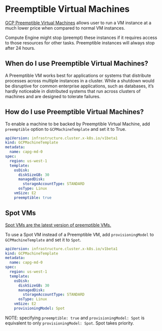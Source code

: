 # Preemptible Virtual Machines

[GCP Preemptible Virtual Machines](https://cloud.google.com/compute/docs/instances/preemptible) allows user to run a VM instance at a much lower price when compared to normal VM instances.

Compute Engine might stop (preempt) these instances if it requires access to those resources for other tasks. Preemptible instances will always stop after 24 hours.

## When do I use Preemptible Virtual Machines?

A Preemptible VM works best for applications or systems that distribute processes across multiple instances in a cluster. While a shutdown would be disruptive for common enterprise applications, such as  databases, it’s hardly noticeable in distributed systems that run across clusters of machines and are designed to tolerate failures.

## How do I use Preemptible Virtual Machines?

To enable a machine to be backed by Preemptible Virtual Machine, add `preemptible` option to `GCPMachineTemplate` and set it to True.

```yaml
apiVersion: infrastructure.cluster.x-k8s.io/v1beta1
kind: GCPMachineTemplate
metadata:
  name: capg-md-0
spec:
  region: us-west-1
  template:
    osDisk:
      diskSizeGB: 30
      managedDisk:
        storageAccountType: STANDARD
      osType: Linux
    vmSize: E2
    preemptible: true
```

## Spot VMs
[Spot VMs are the latest version of preemptible VMs.](https://cloud.google.com/compute/docs/instances/spot)

To use a Spot VM instead of a Preemptible VM, add `provisioningModel` to `GCPMachineTemplate` and set it to `Spot`.

```yaml
apiVersion: infrastructure.cluster.x-k8s.io/v1beta1
kind: GCPMachineTemplate
metadata:
  name: capg-md-0
spec:
  region: us-west-1
  template:
    osDisk:
      diskSizeGB: 30
      managedDisk:
        storageAccountType: STANDARD
      osType: Linux
    vmSize: E2
    provisioningModel: Spot
```

NOTE: specifying `preemptible: true` and `provisioningModel: Spot` is equivalent to only `provisioningModel: Spot`. Spot takes priority. 
